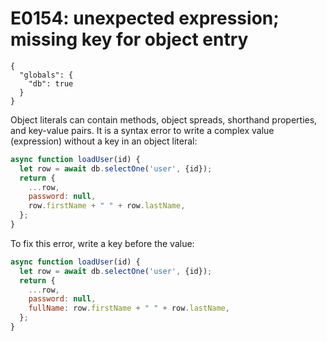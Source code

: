 # E0154: unexpected expression; missing key for object entry

```config-for-examples
{
  "globals": {
    "db": true
  }
}
```

Object literals can contain methods, object spreads, shorthand properties, and
key-value pairs. It is a syntax error to write a complex value (expression)
without a key in an object literal:

```javascript
async function loadUser(id) {
  let row = await db.selectOne('user', {id});
  return {
    ...row,
    password: null,
    row.firstName + " " + row.lastName,
  };
}
```

To fix this error, write a key before the value:

```javascript
async function loadUser(id) {
  let row = await db.selectOne('user', {id});
  return {
    ...row,
    password: null,
    fullName: row.firstName + " " + row.lastName,
  };
}
```
